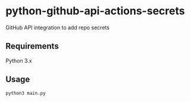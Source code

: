 # python-github-api-actions-secrets

GitHub API integration to add repo secrets

## Requirements

Python 3.x

## Usage

```bash
python3 main.py
```

